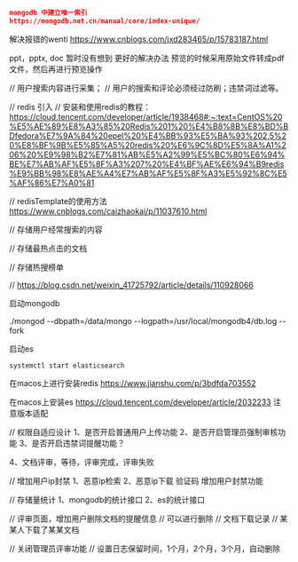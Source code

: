 

```json
mongodb 中建立唯一索引
https://mongodb.net.cn/manual/core/index-unique/
```

解决报错的wenti
https://www.cnblogs.com/jxd283465/p/15783187.html


ppt，pptx, doc 暂时没有想到 更好的解决办法
预览的时候采用原始文件转成pdf文件，然后再进行预览操作


// 用户搜索内容进行采集；
// 用户的搜索和评论必须经过防刷；违禁词过滤等。

// redis 引入
// 安装和使用redis的教程：
https://cloud.tencent.com/developer/article/1938468#:~:text=CentOS%20%E5%AE%89%E8%A3%85%20Redis%201%20%E4%B8%8B%E8%BD%BDfedora%E7%9A%84%20epel%20%E4%BB%93%E5%BA%93%202,5%20%E8%BF%9B%E5%85%A5%20redis%20%E6%9C%8D%E5%8A%A1%206%20%E9%98%B2%E7%81%AB%E5%A2%99%E5%BC%80%E6%94%BE%E7%AB%AF%E5%8F%A3%207%20%E4%BF%AE%E6%94%B9redis%E9%BB%98%E8%AE%A4%E7%AB%AF%E5%8F%A3%E5%92%8C%E5%AF%86%E7%A0%81


// redisTemplate的使用方法
https://www.cnblogs.com/caizhaokai/p/11037610.html

// 存储用户经常搜索的内容

// 存储最热点击的文档

// 存储热搜榜单

// https://blog.csdn.net/weixin_41725792/article/details/110928066



启动mongodb

./mongod --dbpath=/data/mongo --logpath=/usr/local/mongodb4/db.log --fork


启动es
```shell
systemctl start elasticsearch
```


在macos上进行安装redis
https://www.jianshu.com/p/3bdfda703552



在macos上安装es
https://cloud.tencent.com/developer/article/2032233
注意版本适配

// 权限自适应设计
1、是否开启普通用户上传功能
2、是否开启管理员强制审核功能
3、是否开启违禁词提醒功能？

4、文档评审，等待，评审完成，评审失败

// 增加用户ip封禁
1、恶意ip检索
2、恶意ip下载
验证码
增加用户封禁功能

// 存储量统计
1、mongodb的统计接口
2、es的统计接口

// 评审页面，增加用户删除文档的提醒信息
// 可以进行删除
// 文档下载记录
// 某某人下载了某某文档

// 关闭管理员评审功能
// 设置日志保留时间，1个月，2个月，3个月，自动删除

